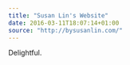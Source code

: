 ```yaml
---
title: "Susan Lin's Website"
date: 2016-03-11T18:07:14+01:00
source: "http://bysusanlin.com/"
---
```


Delightful.
